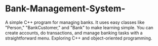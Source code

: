 # Bank-Management-System-
A simple C++ program for managing banks. It uses easy classes like "Person," "BankCustomer," and "Bank" to make learning simple. You can create accounts, do transactions, and manage banking tasks with a straightforward menu. Exploring C++ and object-oriented programming.
